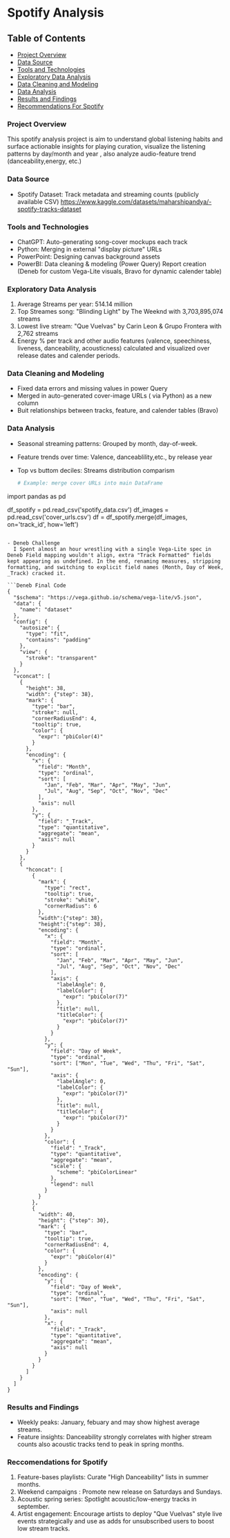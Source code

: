 # Spotify Analysis

## Table of Contents

- [Project Overview](#project-overview)
- [Data Source](#data-source)
- [Tools and Technologies](#tools-and-technologies)
- [Exploratory Data Analysis](#exploratory-data-analysis)
- [Data Cleaning and Modeling](#data-cleaning-and-modeling)
- [Data Analysis](#data-analysis)
- [Results and Findings](#results-and-findings)
- [Recommendations For Spotify](#reccomendations-for-spotify)


### Project Overview

This spotify analysis project is aim to understand global listening habits and surface actionable insights for playing curation, visualize the listening patterns by day/month and year , also analyze audio-feature trend (danceability,energy, etc.)

### Data Source

- Spotify Dataset: Track metadata and streaming counts (publicly available CSV) https://www.kaggle.com/datasets/maharshipandya/-spotify-tracks-dataset

### Tools and Technologies

- ChatGPT: Auto-generating song-cover mockups each track
- Python: Merging in external "display picture" URLs
- PowerPoint: Designing canvas background assets
- PowerBI: Data cleaning & modeling (Power Query)
           Report creation (Deneb for custom Vega-Lite visuals, Bravo for dynamic calender table)

### Exploratory Data Analysis

1. Average Streams per year: 514.14 million
2. Top Streames song: "Blinding Light" by The Weeknd with 3,703,895,074 streams
3. Lowest live stream: "Que Vuelvas" by Carin Leon & Grupo Frontera with 2,762 streams
4. Energy % per track and other audio features (valence, speechiness, liveness, danceability, acousticness) calculated and visualized over release dates and calender periods.

### Data Cleaning and Modeling 

- Fixed data errors and missing values in power Query 
- Merged in auto-generated cover-image URLs ( via Python) as a new column
- Buit relationships between tracks, feature, and calender tables (Bravo)

### Data Analysis

- Seasonal streaming patterns: Grouped by month, day-of-week.
- Feature trends over time: Valence, danceablility,etc., by release year
- Top vs buttom deciles: Streams distribution comparism

  ```Python
  # Example: merge cover URLs into main DataFrame
import pandas as pd

df_spotify = pd.read_csv('spotify_data.csv')
df_images  = pd.read_csv('cover_urls.csv')
df = df_spotify.merge(df_images, on='track_id', how='left')
```

- Deneb Challenge
  I Spent almost an hour wrestling with a single Vega-Lite spec in Deneb Field mapping wouldn't align, extra "Track Formatted" fields kept appearing as undefined. In the end, renaming measures, stripping formatting, and switching to explicit field names (Month, Day of Week, _Track) cracked it.

```Deneb Final Code
{
  "$schema": "https://vega.github.io/schema/vega-lite/v5.json",
  "data": {
    "name": "dataset"
  },
  "config": {
    "autosize": {
      "type": "fit",
      "contains": "padding"
    },
    "view": {
      "stroke": "transparent"
    }
  },
  "vconcat": [
    {
      "height": 38,
      "width": {"step": 38},
      "mark": {
        "type": "bar",
        "stroke": null,
        "cornerRadiusEnd": 4,
        "tooltip": true,
        "color": {
          "expr": "pbiColor(4)"
        }
      },
      "encoding": {
        "x": {
          "field": "Month",
          "type": "ordinal",
          "sort": [
            "Jan", "Feb", "Mar", "Apr", "May", "Jun",
            "Jul", "Aug", "Sep", "Oct", "Nov", "Dec"
          ],
          "axis": null
        },
        "y": {
          "field": "_Track",
          "type": "quantitative",
          "aggregate": "mean",
          "axis": null
        }
      }
    },
    {
      "hconcat": [
        {
          "mark": {
            "type": "rect",
            "tooltip": true,
            "stroke": "white",
            "cornerRadius": 6
          },
          "width":{"step": 38},
          "height":{"step": 38},
          "encoding": {
            "x": {
              "field": "Month",
              "type": "ordinal",
              "sort": [
                "Jan", "Feb", "Mar", "Apr", "May", "Jun",
                "Jul", "Aug", "Sep", "Oct", "Nov", "Dec"
              ],
              "axis": {
                "labelAngle": 0,
                "labelColor": {
                  "expr": "pbiColor(7)"
                },
                "title": null,
                "titleColor": {
                  "expr": "pbiColor(7)"
                }
              }
            },
            "y": {
              "field": "Day of Week",
              "type": "ordinal",
              "sort": ["Mon", "Tue", "Wed", "Thu", "Fri", "Sat", "Sun"],
              "axis": {
                "labelAngle": 0,
                "labelColor": {
                  "expr": "pbiColor(7)"
                },
                "title": null,
                "titleColor": {
                  "expr": "pbiColor(7)"
                }
              }
            },
            "color": {
              "field": "_Track",
              "type": "quantitative",
              "aggregate": "mean",
              "scale": {
                "scheme": "pbiColorLinear"
              },
              "legend": null
            }
          }
        },
        {
          "width": 40,
          "height": {"step": 30},
          "mark": {
            "type": "bar",
            "tooltip": true,
            "cornerRadiusEnd": 4,
            "color": {
              "expr": "pbiColor(4)"
            }
          },
          "encoding": {
            "y": {
              "field": "Day of Week",
              "type": "ordinal",
              "sort": ["Mon", "Tue", "Wed", "Thu", "Fri", "Sat", "Sun"],
              "axis": null
            },
            "x": {
              "field": "_Track",
              "type": "quantitative",
              "aggregate": "mean",
              "axis": null
            }
          }
        }
      ]
    }
  ]
}
```

### Results and Findings

  - Weekly peaks: January, febuary and may show highest average streams.
  - Feature insights: Danceability strongly correlates with higher stream counts also acoustic tracks tend to peak in spring months.
 
### Reccomendations for Spotify

1. Feature-bases playlists: Curate "High Danceability" lists in summer months.
2. Weekend campaigns : Promote new release on Saturdays and Sundays.
3. Acoustic spring series: Spotlight acoustic/low-energy tracks in september.
4. Artist engagement: Encourage artists to deploy "Que Vuelvas" style live events strategically and use as adds for unsubscribed users to boost low stream tracks.
